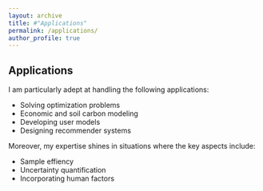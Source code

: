 ```yaml
---
layout: archive
title: #"Applications"
permalink: /applications/
author_profile: true
---
```


<h2>Applications</h2>

I am particularly adept at handling the following applications:
<ul>
  <li>Solving optimization problems</li>
  <li>Economic and soil carbon modeling</li>
  <li>Developing user models</li>
  <li>Designing recommender systems</li>
</ul>
Moreover, my expertise shines in situations where the key aspects include:
<ul>
  <li>Sample effiency</li>
  <li>Uncertainty quantification</li>
  <li>Incorporating human factors</li>
</ul>
